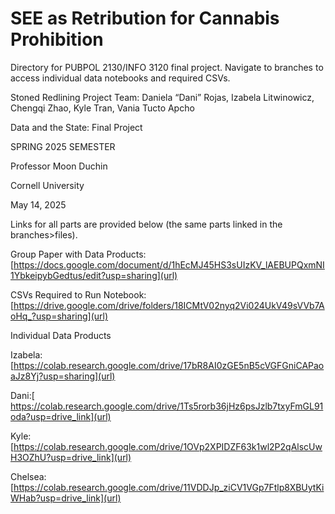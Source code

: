 # SEE as Retribution for Cannabis Prohibition

Directory for PUBPOL 2130/INFO 3120 final project. Navigate to branches to access individual data notebooks and required CSVs. 

Stoned Redlining Project Team: Daniela “Dani” Rojas, Izabela Litwinowicz, Chengqi Zhao, Kyle Tran, Vania Tucto Apcho

Data and the State: Final Project

SPRING 2025 SEMESTER

Professor Moon Duchin

Cornell University

May 14, 2025


Links for all parts are provided below (the same parts linked in the branches>files).


Group Paper with Data Products: [https://docs.google.com/document/d/1hEcMJ45HS3sUIzKV_lAEBUPQxmNI1YbkeipybGedtus/edit?usp=sharing](url)

CSVs Required to Run Notebook: [https://drive.google.com/drive/folders/18ICMtV02nyq2Vi024UkV49sVVb7AoHq_?usp=sharing](url)


Individual Data Products

Izabela: [https://colab.research.google.com/drive/17bR8AI0zGE5nB5cVGFGniCAPaoaJz8Yj?usp=sharing](url)

Dani:[ https://colab.research.google.com/drive/1Ts5rorb36jHz6psJzlb7txyFmGL91oda?usp=drive_link](url)

Kyle: [https://colab.research.google.com/drive/1OVp2XPIDZF63k1wl2P2qAlscUwH3OZhU?usp=drive_link](url)

Chelsea: [https://colab.research.google.com/drive/11VDDJp_ziCV1VGp7Ftlp8XBUytKiWHab?usp=drive_link](url)

